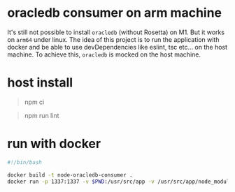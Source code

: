 # oracledb consumer on arm machine

It's still not possible to install `oracledb` (without Rosetta) on M1. But it works on `arm64` under linux.
The idea of this project is to run the application with docker and be able to use devDependencies like eslint, tsc etc... on the host machine.
To achieve this, `oracledb` is mocked on the host machine.

# host install 
> npm ci

> npm run lint

# run with docker
```bash
#!/bin/bash

docker build -t node-oracledb-consumer .
docker run -p 1337:1337 -v $PWD:/usr/src/app -v /usr/src/app/node_modules --rm node-oracledb-consumer
```

